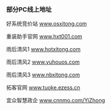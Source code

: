 ### 部分PC线上地址   

 
好系统竞价站  www.osxitong.com

重装助手官网  www.hxt001.com

雨后清风1  www.hotxitong.com

雨后清风2  www.yuhouos.com

雨后清风3  www.nbxitong.com

拓客官网 www.tuoke.ezess.cn   

宜众智慧政企 www.cnnmo.com/YiZhong 

